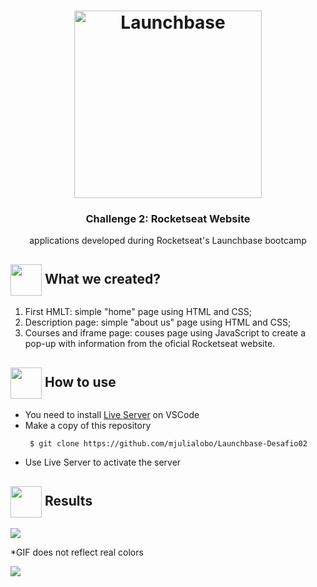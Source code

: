  <h1 align="center">
    <img alt="Launchbase" src="https://storage.googleapis.com/golden-wind/bootcamp-launchbase/logo.png" width="300px" />
</h1>

<h3 align="center">
  Challenge 2: Rocketseat Website
</h3>
 <p align="center"> applications developed during Rocketseat's Launchbase bootcamp </P>  
<h2> <img src= "https://img.icons8.com/plasticine/2x/rocket.png" width="50px" height="50px" align="center"/> What we created? </h2>
<ol> <li> First HMLT: simple "home" page using HTML and CSS; </li>
<li> Description page: simple "about us" page using HTML and CSS; </li>
<li> Courses and iframe page: couses page using JavaScript to create a pop-up with information from the oficial Rocketseat website. </li> </ol> </p>

<h2> <img src="https://i.dlpng.com/static/png/6577858_preview.png" width="50px" align="center"/> How to use </h2>
 <ul style= circle> <li> You need to install  <a href="https://marketplace.visualstudio.com/items?itemName=ritwickdey.LiveServer">Live Server</a> on VSCode </li> 
 <li> Make a copy of this repository </li> 
 
```
 $ git clone https://github.com/mjulialobo/Launchbase-Desafio02
```
<li> Use Live Server to activate the server </li> </ul>


  <h2><img src="https://static.thenounproject.com/png/25759-200.png"width="50px" height="50px" align="center"/> Results</h2>
  
<img src="https://user-images.githubusercontent.com/65983895/85189152-78c6ab80-b282-11ea-80b4-5392bcd5f411.PNG"/>
<p>*GIF does not reflect real colors </p>
  <img src ="https://user-images.githubusercontent.com/65983895/85188995-45375180-b281-11ea-8ae3-32c8bf3d8d0c.gif"/>
  
  

  
  
  

